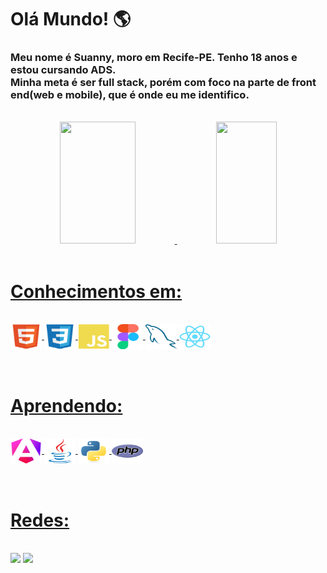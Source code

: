 # Olá Mundo! 🌎

<h3>Meu nome é Suanny, moro em Recife-PE. Tenho 18 anos e estou cursando ADS.
<br> Minha meta é ser full stack, porém com foco na parte de front end(web e mobile), que é onde eu me identifico.</h3>
<br>

<div align="center">
   <a href="https://github.com/suannysamilly">
   <img width="49%" height="195px" src="https://github-readme-stats.vercel.app/api?username=suannysamilly&show_icons=true&theme=tokyonight&include_all_commits=true&count_private=true"/>
   <img width="44%" height="195px" src="https://github-readme-stats.vercel.app/api/top-langs/?username=suannysamilly&layout=compact&langs_count=6&theme=tokyonight"/>
</div>
<br>

# Conhecimentos em:
<div align="left"><br>
  <img align="center" alt="HTML" height="40" width="50" src="https://raw.githubusercontent.com/devicons/devicon/master/icons/html5/html5-original.svg">
  <img align="center" alt="CSS" height="40" width="50" src="https://raw.githubusercontent.com/devicons/devicon/master/icons/css3/css3-original.svg">
  <img align="center" alt="Js" height="40" width="50" src="https://raw.githubusercontent.com/devicons/devicon/master/icons/javascript/javascript-plain.svg">
  <img align="center" alt="Figma" height="40" width="50" src="https://raw.githubusercontent.com/devicons/devicon/master/icons/figma/figma-original.svg">
  <img align="center" alt="MySQL" height="40" width="50" src="https://raw.githubusercontent.com/devicons/devicon/master/icons/mysql/mysql-original.svg">
  <img align="center" alt="React" height="40" width="50" src="https://raw.githubusercontent.com/devicons/devicon/master/icons/react/react-original.svg">
</div>
<br>
<br>

# Aprendendo:
<div>
<br>
   <img align="center" alt="Angular" height="40" width="50" src="https://raw.githubusercontent.com/devicons/devicon/master/icons/angular/angular-original.svg">
   <img align="center" alt="Java" height="40" width="50" src="https://raw.githubusercontent.com/devicons/devicon/master/icons/java/java-original.svg">
   <img align="center" alt="Python" height="40" width="50" src="https://raw.githubusercontent.com/devicons/devicon/master/icons/python/python-original.svg">
   <img align="center" alt="Php" height="40" width="50" src="https://raw.githubusercontent.com/devicons/devicon/master/icons/php/php-original.svg">
   

</div>
<br>
<br>

# Redes: 
<br>
<div>
    <a href="https://www.linkedin.com/in/suanny-samilly-b4a904260/" target="_blank"><img src="https://img.shields.io/badge/-LinkedIn-%230077B5?style=for-the-badge&logo=linkedin&logoColor=white" target="_blank"></a>
   <a href="https://www.instagram.com/somosdev_?igsh=MWdzbWNlN2g5b2Rhag==" target="_blank"><img src="https://img.shields.io/badge/-Instagram-%230077B5?style=for-the-badge&logo=instagram&logoColor=white" target="_blank"></a>
</div>
